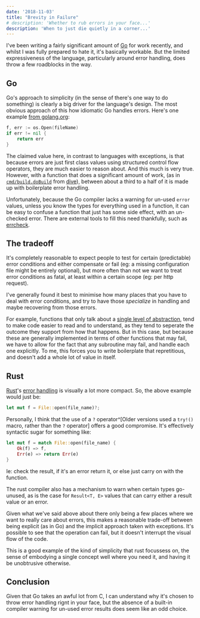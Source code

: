 ```yaml
---
date: '2018-11-03'
title: "Brevity in Failure"
# description: 'Whether to rub errors in your face...'
description: 'When to just die quietly in a corner...'
---
```

I've been writing a fairly significant amount of [Go](https://golang.org/) for work recently, and whilst I was fully prepared to hate it, it's basically workable. But the limited expressiveness of the language, particularly around error handling, does throw a few roadblocks in the way.<!--more-->

<!--
One thing I try to do is help folks to write code that better expresses it's intent, or put another way, describes how it supports some desired outcome (eg: buying some more teabags, say). However, It's clear that Go was designed to be picked up very quickly by average university graduates expected to write production code, but this comes at the cost of some expressiveness.
-->

## Go

Go's approach to simplicity (in the sense of there's one way to do something) is clearly a big driver for the language's design. The most obvious approach of this how idiomatic Go handles errors. Here's one example [from golang.org](https://talks.golang.org/2012/splash.article#TOC_16.):
```go
f, err := os.Open(fileName)
if err != nil {
    return err
}
```

The claimed value here, in contrast to languages with exceptions, is that because errors are just first class values using structured control flow operators, they are much easier to reason about. And this much is very true. However, with a function that does a significant amount of work, (as in [`cmd/build.doBuild`](https://github.com/wagoodman/dive/blob/951d2c7b711f569f872c4f437d40dfa88895e9a4/cmd/build.go#L26-L47) from [dive](https://github.com/wagoodman/dive)), between about a third to a half of it is made up with boilerplate error handling.

Unfortunately, because the Go compiler lacks a warning for un-used `error` values, unless you know the types for everything used in a function, it can be easy to confuse a function that just has some side effect, with an un-checked error. There are external tools to fill this need thankfully, such as [errcheck](https://github.com/kisielk/errcheck).

## The tradeoff

It's completely reasonable to expect people to test for certain (predictable) error conditions and either compensate or fail (eg: a missing configuration file might be entirely optional), but more often than not we want to treat error conditions as fatal, at least within a certain scope (eg: per http request).

I've generally found it best to minimise how many places that you have to deal with error conditions, and try to have those _specialize_ in handling and maybe recovering from those errors.

For example, functions that only talk about a [single level of abstraction](https://markhneedham.com/blog/2009/06/12/coding-single-level-of-abstraction-principle/), tend to make code easier to read and to understand, as they tend to seperate the outcome they support from how that happens. But in this case, but because these are generally implemented in terms of other functions that may fail, we have to allow for the fact that any subroutine may fail, and handle each one explicitly. To me, this forces you to write boilerplate that repretitious, and doesn't add a whole lot of value in itself.

## Rust

[Rust](https://doc.rust-lang.org/1.0.0/book/error-handling.html)'s [error handling](https://blog.burntsushi.net/rust-error-handling/) is visually a lot more compact. So, the above example would just be:

```rust
let mut f = File::open(file_name)?;
```

Personally, I think that the use of a `?` operator^[Older versions used a `try!()` macro, rather than the `?` operator] offers a good compromise. It's effectively syntactic sugar for something like:

```rust
let mut f = match File::open(file_name) {
    Ok(f) => f,
    Err(e) => return Err(e)
}
```

Ie: check the result, if it's an error return it, or else just carry on with the function.

The rust compiler also has a mechanism to warn when certain types go-unused, as is the case for `Result<T, E>` values that can carry either a result value or an error.

Given what we've said above about there only being a few places where we want to really care about errors, this makes a reasonable trade-off between being explicit (as in Go) and the implicit approach taken with exceptions. It's possible to see that the operation can fail, but it doesn't interrupt the visual flow of the code.

This is a good example of the kind of simplicity that rust focussess on, the sense of embodying a single concept well where you need it, and having it be unobtrusive otherwise.

## Conclusion

Given that Go takes an awful lot from C, I can understand why it's chosen to throw error handling rignt in your face, but the absence of a built-in compiler warning for un-used error results does seem like an odd choice.